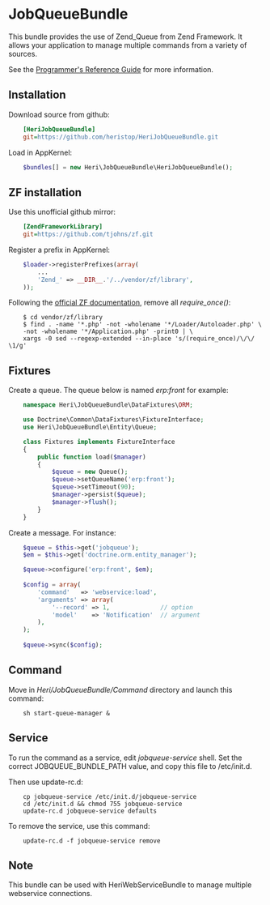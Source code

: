 # JobQueueBundle

This bundle provides the use of Zend_Queue from Zend Framework. It allows your application to manage multiple commands from a variety of sources.

See the [Programmer's Reference Guide](http://framework.zend.com/manual/fr/zend.queue.html) for more information.

## Installation

Download source from github:

```ini
    [HeriJobQueueBundle]
    git=https://github.com/heristop/HeriJobQueueBundle.git
```

Load in AppKernel: 

```php
    $bundles[] = new Heri\JobQueueBundle\HeriJobQueueBundle();
```   

## ZF installation

Use this unofficial github mirror:

```ini
    [ZendFrameworkLibrary]
    git=https://github.com/tjohns/zf.git
```

Register a prefix in AppKernel:

```php
    $loader->registerPrefixes(array(
        ...
        'Zend_' => __DIR__.'/../vendor/zf/library',
    ));
```

Following the [official ZF documentation](http://framework.zend.com/manual/en/performance.classloading.html#performance.classloading.striprequires.sed), remove all _require_once()_:

```shell
    $ cd vendor/zf/library
    $ find . -name '*.php' -not -wholename '*/Loader/Autoloader.php' \
    -not -wholename '*/Application.php' -print0 | \
    xargs -0 sed --regexp-extended --in-place 's/(require_once)/\/\/ \1/g'
```

## Fixtures

Create a queue. The queue below is named _erp:front_ for example:

```php
    namespace Heri\JobQueueBundle\DataFixtures\ORM;

    use Doctrine\Common\DataFixtures\FixtureInterface;
    use Heri\JobQueueBundle\Entity\Queue;

    class Fixtures implements FixtureInterface
    {
        public function load($manager)
        {
            $queue = new Queue();
            $queue->setQueueName('erp:front');
            $queue->setTimeout(90);
            $manager->persist($queue);
            $manager->flush();
        }
    }
```

Create a message. For instance:

```php
    $queue = $this->get('jobqueue');
    $em = $this->get('doctrine.orm.entity_manager');

    $queue->configure('erp:front', $em);
    
    $config = array(
        'command'   => 'webservice:load',
        'arguments' => array(
            '--record' => 1,              // option
            'model'    => 'Notification'  // argument
        ),
    );
    
    $queue->sync($config);
```

## Command

Move in _Heri/JobQueueBundle/Command_ directory and launch this command:

```shell
    sh start-queue-manager &
```

## Service

To run the command as a service, edit _jobqueue-service_ shell.
Set the correct JOBQUEUE_BUNDLE_PATH value, and copy this file to /etc/init.d.

Then use update-rc.d:

```shell
    cp jobqueue-service /etc/init.d/jobqueue-service
    cd /etc/init.d && chmod 755 jobqueue-service
    update-rc.d jobqueue-service defaults
```

To remove the service, use this command:

```shell
    update-rc.d -f jobqueue-service remove
```

## Note

This bundle can be used with HeriWebServiceBundle to manage multiple webservice connections.